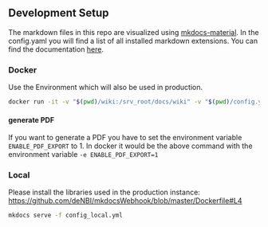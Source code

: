 ## Development Setup

The markdown files in this repo are visualized using [mkdocs-material](https://squidfunk.github.io/mkdocs-material/specimen/).
In the config.yaml you will find a list of all installed markdown extensions. You can find the documentation [here](https://squidfunk.github.io/mkdocs-material/extensions/admonition/).

### Docker

Use the Environment which will also be used in production.

~~~BASH
docker run -it -v "$(pwd)/wiki:/srv_root/docs/wiki" -v "$(pwd)/config.yml:/config.yml" -p "8000:8000"  --entrypoint="mkdocs" denbicloud/mkdocswebhook:2.1.0 serve -f /config.yml --dev-addr 0.0.0.0:8000
~~~

#### generate PDF

If you want to generate a PDF you have to set the environment variable `ENABLE_PDF_EXPORT` to 1.
In docker it would be the above command with the environment variable `-e ENABLE_PDF_EXPORT=1`

### Local

Please install the libraries used in the production instance:
https://github.com/deNBI/mkdocsWebhook/blob/master/Dockerfile#L4

~~~BASH
mkdocs serve -f config_local.yml
~~~
